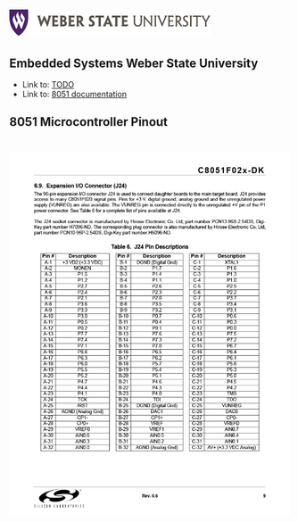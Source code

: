[logo]: /documents/wsu_horiz1.png "Weber State University"
[pinout]: /documents/C8051F02x-pg91024_1.png "C8051F020 Pinout"

![alt text][logo]
==================

Embedded Systems Weber State University
---------------------------------------

* Link to: [TODO](TODO.md) 
* Link to: [8051 documentation](documents/C8051F020DK_user_guide.pdf)

8051 Microcontroller Pinout
---------------------------

![alt text][pinout]
====================


